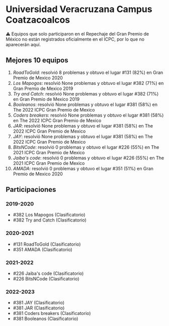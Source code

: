 # Universidad Veracruzana Campus Coatzacoalcos

:warning: Equipos que solo participaron en el Repechaje del Gran Premio de México no están registrados oficialmente en el ICPC, por lo que no aparecerán aquí.

## Mejores 10 equipos

1. _RoadToGold_: resolvió 8 problemas y obtuvo el lugar #131 (82%) en Gran Premio de Mexico 2020
1. _Los Mapogos_: resolvió None problemas y obtuvo el lugar #382 (71%) en Gran Premio de Mexico 2019
1. _Try and Catch_: resolvió None problemas y obtuvo el lugar #382 (71%) en Gran Premio de Mexico 2019
1. _Booleanos_: resolvió None problemas y obtuvo el lugar #381 (58%) en The 2022 ICPC Gran Premio de Mexico
1. _Coders breakers_: resolvió None problemas y obtuvo el lugar #381 (58%) en The 2022 ICPC Gran Premio de Mexico
1. _JAR_: resolvió None problemas y obtuvo el lugar #381 (58%) en The 2022 ICPC Gran Premio de Mexico
1. _JAY_: resolvió None problemas y obtuvo el lugar #381 (58%) en The 2022 ICPC Gran Premio de Mexico
1. _BitsNCode_: resolvió 0 problemas y obtuvo el lugar #226 (55%) en The 2021 ICPC Gran Premio de Mexico
1. _Jaiba's code_: resolvió 0 problemas y obtuvo el lugar #226 (55%) en The 2021 ICPC Gran Premio de Mexico
1. _AMADA_: resolvió 0 problemas y obtuvo el lugar #351 (51%) en Gran Premio de Mexico 2020

## Participaciones

### 2019-2020

- #382 Los Mapogos (Clasificatorio)
- #382 Try and Catch (Clasificatorio)

### 2020-2021

- #131 RoadToGold (Clasificatorio)
- #351 AMADA (Clasificatorio)

### 2021-2022

- #226 Jaiba's code (Clasificatorio)
- #226 BitsNCode (Clasificatorio)

### 2022-2023

- #381 JAY (Clasificatorio)
- #381 JAR (Clasificatorio)
- #381 Coders breakers (Clasificatorio)
- #381 Booleanos (Clasificatorio)



